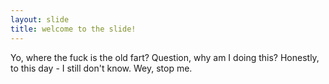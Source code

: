 ```yaml
---
layout: slide
title: welcome to the slide!
---
```

Yo, where the fuck is the old fart?
Question, why am I doing this?
Honestly, to this day - I still don't know.
Wey, stop me.
